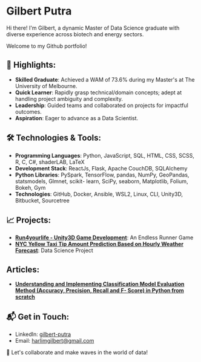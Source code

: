 # Gilbert Putra

Hi there! I'm Gilbert, a dynamic Master of Data Science graduate with diverse experience across biotech and energy sectors.

Welcome to my Github portfolio!

## 🌟 Highlights:

- **Skilled Graduate**: Achieved a WAM of 73.6% during my Master's at The University of Melbourne.
- **Quick Learner**: Rapidly grasp technical/domain concepts; adept at handling project ambiguity and complexity.
- **Leadership**: Guided teams and collaborated on projects for impactful outcomes.
- **Aspiration**: Eager to advance as a Data Scientist.

## 🛠 Technologies & Tools:

- **Programming Languages**: Python, JavaScript, SQL, HTML, CSS, SCSS, R, C, C#, shaderLAB, LaTeX
- **Development Stack**: ReactJs, Flask, Apache CouchDB, SQLAlchemy
- **Python Libraries**: PySpark, TensorFlow, pandas, NumPy, GeoPandas, statsmodels, Glmnet, scikit- learn, SciPy, seaborn, Matplotlib, Folium, Bokeh, Gym
- **Technologies**: GitHub, Docker, Ansible, WSL2, Linux, CLI, Unity3D, Bitbucket, Sourcetree

## 📈 Projects:

- **[Run4yourlife - Unity3D Game Development](https://drive.google.com/file/d/189VBfLyFgp0B8fROGil_d8-Fo_Qcnvm7/view?usp=sharing)**: An Endless Runner Game
- **[NYC Yellow Taxi Tip Amount Prediction Based on Hourly Weather Forecast](https://github.com/gilberthputra/nyc-tlc.git)**: Data Science Project

## Articles:
- **[Understanding and Implementing Classification Model Evaluation Method (Accuracy, Precision, Recall and F- Score) in Python from scratch](https://medium.com/@gilbertputra/understanding-and-implementing-classification-model-evaluation-method-accuracy-precision-recall-d5b611e714ba)**

## 📬 Get in Touch:

- LinkedIn: [gilbert-putra](https://linkedin.com/in/gilbert-putra)
- Email: harlimgilbert@gmail.com

🤙 Let's collaborate and make waves in the world of data!
